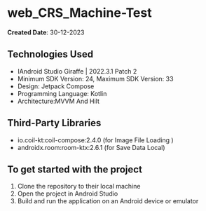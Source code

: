 # web_CRS_Machine-Test



**Created Date**: 30-12-2023

## Technologies Used
- IAndroid Studio Giraffe | 2022.3.1 Patch 2
- Minimum SDK Version: 24, Maximum SDK Version: 33
- Design: Jetpack Compose
- Programming Language: Kotlin
- Architecture:MVVM And Hilt

## Third-Party Libraries
- io.coil-kt:coil-compose:2.4.0 (for Image File Loading )
- androidx.room:room-ktx:2.6.1 (for Save Data Local)

## To get started with the project
1. Clone the repository to their local machine
2. Open the project in Android Studio
3. Build and run the application on an Android device or emulator